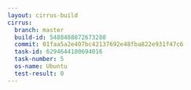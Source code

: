 ```yaml
---
layout: cirrus-build
cirrus:
  branch: master
  build-id: 5488488872673280
  commit: 01faa5a2e407bc42137692e48fba822e931f47c6
  task-id: 6294644100694016
  task-number: 5
  os-name: Ubuntu
  test-result: 0
---
```

